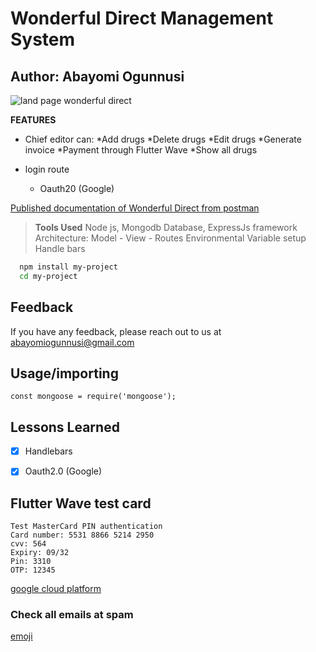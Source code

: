 # Wonderful Direct Management System
## Author: Abayomi Ogunnusi
![land page wonderful direct](https://user-images.githubusercontent.com/70065792/125471040-f0056686-88a2-4014-b9d6-e4d8d1c3d67c.JPG)


**FEATURES**
* Chief editor can:
    *Add drugs
    *Delete drugs
    *Edit drugs
    *Generate invoice
    *Payment through Flutter Wave
    *Show all drugs


* login route
    * Oauth20 (Google)
    

[Published documentation of Wonderful Direct from postman](https://documenter.getpostman.com/view/15544476/TzeRqAMB)

> **Tools Used**
>Node js,
>Mongodb Database,
>ExpressJs framework
>Architecture: Model - View - Routes
>Environmental Variable setup
>Handle bars

```bash 
  npm install my-project
  cd my-project
```

## Feedback

If you have any feedback, please reach out to us at abayomiogunnusi@gmail.com

## Usage/importing

```importing 3rd party packages
const mongoose = require('mongoose');
```

## Lessons Learned

- [x] Handlebars
- [x] Oauth2.0 (Google)



## Flutter Wave test card

```
Test MasterCard PIN authentication
Card number: 5531 8866 5214 2950
cvv: 564
Expiry: 09/32
Pin: 3310
OTP: 12345
```


[google cloud platform](https://console.cloud.google.com)

### Check all emails at spam

  <!-- CKEDITOR.replace('body', {plugins: 'wysiwgarea, toolbar, basicstyles, link'
}) -->

[emoji](https://getemoji.com/)



